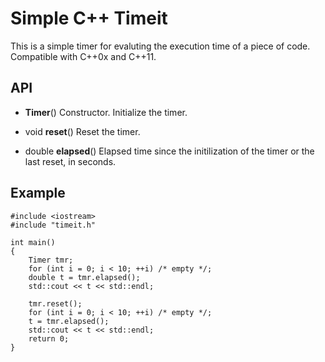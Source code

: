 Simple C++ Timeit
=================

This is a simple timer for evaluting the execution time of a piece of
code.  Compatible with C++0x and C++11.

## API ##

- **Timer**()
  Constructor.  Initialize the timer.

- void **reset**()
  Reset the timer.

- double **elapsed**()
  Elapsed time since the initilization of the timer or the last reset,
  in seconds.

## Example ##

```c_cpp
#include <iostream>
#include "timeit.h"

int main()
{
    Timer tmr;
    for (int i = 0; i < 10; ++i) /* empty */;
    double t = tmr.elapsed();
    std::cout << t << std::endl;

    tmr.reset();
    for (int i = 0; i < 10; ++i) /* empty */;
    t = tmr.elapsed();
    std::cout << t << std::endl;
	return 0;
}
```
